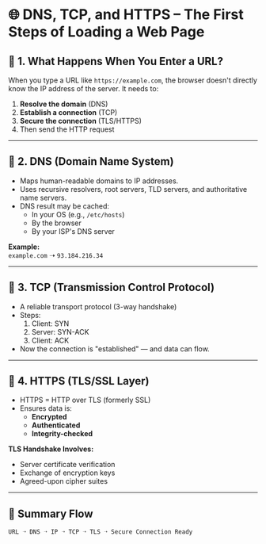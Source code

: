 # 🌐 DNS, TCP, and HTTPS – The First Steps of Loading a Web Page

## 🔹 1. What Happens When You Enter a URL?

When you type a URL like `https://example.com`, the browser doesn't directly know the IP address of the server. It needs to:

1. **Resolve the domain** (DNS)
2. **Establish a connection** (TCP)
3. **Secure the connection** (TLS/HTTPS)
4. Then send the HTTP request

---

## 🧭 2. DNS (Domain Name System)

- Maps human-readable domains to IP addresses.
- Uses recursive resolvers, root servers, TLD servers, and authoritative name servers.
- DNS result may be cached:
  - In your OS (e.g., `/etc/hosts`)
  - By the browser
  - By your ISP's DNS server

**Example:**  
`example.com` ➝ `93.184.216.34`

---

## 🔗 3. TCP (Transmission Control Protocol)

- A reliable transport protocol (3-way handshake)
- Steps:
  1. Client: SYN
  2. Server: SYN-ACK
  3. Client: ACK
- Now the connection is "established" — and data can flow.

---

## 🔐 4. HTTPS (TLS/SSL Layer)

- HTTPS = HTTP over TLS (formerly SSL)
- Ensures data is:
  - **Encrypted**
  - **Authenticated**
  - **Integrity-checked**

**TLS Handshake Involves:**
- Server certificate verification
- Exchange of encryption keys
- Agreed-upon cipher suites

---

## 📌 Summary Flow

```text
URL ➝ DNS ➝ IP ➝ TCP ➝ TLS ➝ Secure Connection Ready

